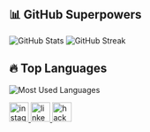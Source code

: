 ## 📊 GitHub Superpowers

<p align="left">
  <img src="https://github-readme-stats.vercel.app/api?username=siwakasen&show_icons=true&count_private=true&theme=tokyonight" alt="GitHub Stats">
  <img src="https://streak-stats.demolab.com?user=siwakasen&theme=tokyonight" alt="GitHub Streak">
</p>

## 🔥 Top Languages

<p align="left">
  <img src="https://github-readme-stats.vercel.app/api/top-langs/?username=siwakasen&layout=compact&langs_count=10&theme=tokyonight" alt="Most Used Languages"> 
</p>


<div align="left">
  <a href="https://instagram.com/riksiprnm" target="_blank">
    <img src="https://img.shields.io/static/v1?message=Instagram&logo=instagram&label=&color=E4405F&logoColor=white&labelColor=&style=for-the-badge" height="35" alt="instagram logo"  />
  </a>
  <a href="https://linkedin.com/in/riksi" target="_blank">
    <img src="https://img.shields.io/static/v1?message=LinkedIn&logo=linkedin&label=&color=0077B5&logoColor=white&labelColor=&style=for-the-badge" height="35" alt="linkedin logo"  />
  </a>
  <a href="https://www.hackerrank.com/riksiprnm" target="_blank">
    <img src="https://img.shields.io/static/v1?message=HackerRank&logo=hackerrank&label=&color=2EC866&logoColor=white&labelColor=&style=for-the-badge" height="35" alt="hackerrank logo"  />
  </a>
</div>
